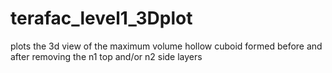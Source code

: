 # terafac_level1_3Dplot
plots the 3d view of the maximum volume hollow cuboid formed before and after removing the n1 top and/or n2 side layers
